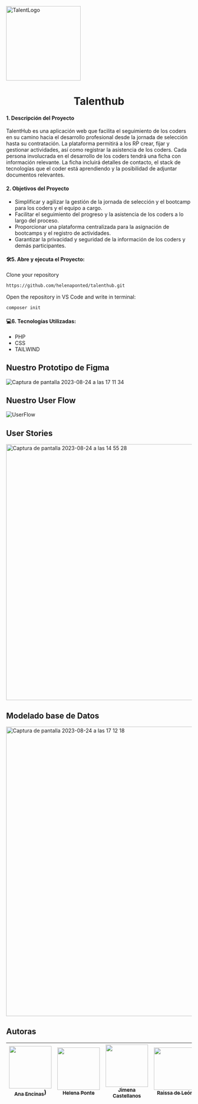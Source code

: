 
<img width="202" alt="TalentLogo" src="https://github.com/Dafnay/HeroesApp/assets/109661844/0689f6e6-53db-4d0f-abef-05ec6e3327ec">

<h1 align="center"> Talenthub </h1>



  <h4> 1. Descripción del Proyecto </h4>
   <p>TalentHub es una aplicación web que facilita el seguimiento de los coders en su camino hacia el desarrollo profesional desde la jornada de selección hasta su contratación. La plataforma permitirá a los RP crear, fijar y gestionar actividades, así como registrar la asistencia de los coders. Cada persona involucrada en el desarrollo de los coders tendrá una ficha con información relevante. La ficha incluirá detalles de contacto, el stack de tecnologías que el coder está aprendiendo y la posibilidad de adjuntar documentos relevantes.</p>

  
  
  <h4> 2. Objetivos del Proyecto </h4>
  <ul>
    <li>Simplificar y agilizar la gestión de la jornada de selección y el bootcamp para los coders y el equipo a cargo.</li>
    <li>Facilitar el seguimiento del progreso y la asistencia de los coders a lo largo del proceso.</li>
    <li>Proporcionar una plataforma centralizada para la asignación de bootcamps y el registro de actividades.</li>
    <li>Garantizar la privacidad y seguridad de la información de los coders y demás participantes.</li>
  </ul>
  
  

  <h4> 🛠️5. Abre y ejecuta el Proyecto:</h4>
   

Clone your repository

```bash
https://github.com/helenaponted/talenthub.git
```
Open the repository in VS Code and write in terminal:

```bash
composer init
```


   
   <h4> 💻6. Tecnologías Utilizadas:</h4>
   <ul>
    <li>PHP</li>
    <li>CSS</li>
    <li>TAILWIND</li>     
   </ul>

   <h2> Nuestro Prototipo de Figma </h2>

![Captura de pantalla 2023-08-24 a las 17 11 34](https://github.com/helenaponted/talenthub/assets/109661844/343e181f-4630-490c-8241-d464af1a9dfd)


   <h2> Nuestro User Flow </h2>
   
  ![UserFlow](https://github.com/Dafnay/HeroesApp/assets/109661844/aad472b4-9445-4408-ba82-d67bae9008b3)



  <h2> User Stories </h2>
  
<img width="694" alt="Captura de pantalla 2023-08-24 a las 14 55 28" src="https://github.com/Dafnay/HeroesApp/assets/109661844/ec026b46-40dd-4f1e-95d8-6f45a2d8c71b">

  <h2> Modelado base de Datos </h2>

<img width="785" alt="Captura de pantalla 2023-08-24 a las 17 12 18" src="https://github.com/helenaponted/talenthub/assets/109661844/4b453316-9c60-464a-87e6-ea23944d73d2">


   ## Autoras

| [<img src="https://avatars.githubusercontent.com/u/132446921?v=4" width=115><br><sub>Ana Encinas</sub>](https://github.com/anaencinasd)) |  [<img src="https://avatars.githubusercontent.com/u/110493210?v=4" width=115><br><sub>Helena Ponte</sub>](https://github.com/helenaponted) | [<img src="https://avatars.githubusercontent.com/u/132447075?v=4" width=115><br><sub>Jimena Castellanos</sub>](https://github.com/Jimena81) | [<img src="https://avatars.githubusercontent.com/u/110122046?v=4" width=115><br><sub>Raissa de León</sub>](https://github.com/Ninetthe) |  [<img src="https://avatars.githubusercontent.com/u/109661844?v=4" width=115><br><sub>Alba Velasco</sub>](https://github.com/Dafnay) |
| :---: | :---: | :---: | :---: | :---: |
 

